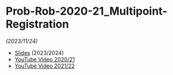 # Prob-Rob-2020-21_Multipoint-Registration

_(2023/11/24)_

- [Slides](/doc/lectures/prob-rob-2023-24_25_multipoint-registration-sparse.pdf) (2023/2024)
- [YouTube Video 2020/21](https://youtu.be/earyNKXMJaA?t=2448)
- [YouTube Video 2021/22](https://youtu.be/qRdbk-bkVMI)

